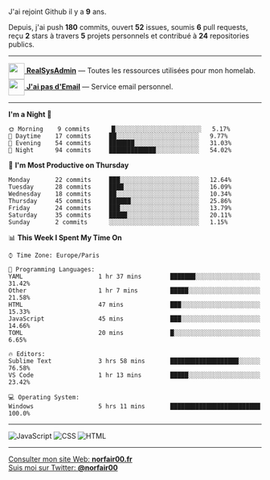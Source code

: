 J'ai rejoint Github il y a **9** ans.

Depuis, j'ai push **180** commits, ouvert **52** issues, soumis **6** pull requests, reçu **2** stars à travers **5** projets personnels et contribué à **24** repositories publics.

---

[<img src="https://avatars2.githubusercontent.com/u/64165263?s=96&v=4" width="32" height="32" align="center"> **RealSysAdmin**](https://github.com/realsysadmin-icu) — Toutes les ressources utilisées pour mon homelab.  
[<img src="https://avatars1.githubusercontent.com/u/65110091?s=96&v=4" width="32" height="32" align="center"> **J'ai pas d'Email**](https://github.com/jaipasdemail) — Service email personnel.  

---

<!--START_SECTION:waka-->
**I'm a Night 🦉** 

```text
🌞 Morning    9 commits      █░░░░░░░░░░░░░░░░░░░░░░░░   5.17% 
🌆 Daytime    17 commits     ██░░░░░░░░░░░░░░░░░░░░░░░   9.77% 
🌃 Evening    54 commits     ███████░░░░░░░░░░░░░░░░░░   31.03% 
🌙 Night      94 commits     █████████████░░░░░░░░░░░░   54.02%

```
📅 **I'm Most Productive on Thursday** 

```text
Monday       22 commits     ███░░░░░░░░░░░░░░░░░░░░░░   12.64% 
Tuesday      28 commits     ████░░░░░░░░░░░░░░░░░░░░░   16.09% 
Wednesday    18 commits     ██░░░░░░░░░░░░░░░░░░░░░░░   10.34% 
Thursday     45 commits     ██████░░░░░░░░░░░░░░░░░░░   25.86% 
Friday       24 commits     ███░░░░░░░░░░░░░░░░░░░░░░   13.79% 
Saturday     35 commits     █████░░░░░░░░░░░░░░░░░░░░   20.11% 
Sunday       2 commits      ░░░░░░░░░░░░░░░░░░░░░░░░░   1.15%

```


📊 **This Week I Spent My Time On** 

```text
⌚︎ Time Zone: Europe/Paris

💬 Programming Languages: 
YAML                     1 hr 37 mins        ███████░░░░░░░░░░░░░░░░░░   31.42% 
Other                    1 hr 7 mins         █████░░░░░░░░░░░░░░░░░░░░   21.58% 
HTML                     47 mins             ███░░░░░░░░░░░░░░░░░░░░░░   15.33% 
JavaScript               45 mins             ███░░░░░░░░░░░░░░░░░░░░░░   14.66% 
TOML                     20 mins             █░░░░░░░░░░░░░░░░░░░░░░░░   6.65%

🔥 Editors: 
Sublime Text             3 hrs 58 mins       ███████████████████░░░░░░   76.58% 
VS Code                  1 hr 13 mins        █████░░░░░░░░░░░░░░░░░░░░   23.42%

💻 Operating System: 
Windows                  5 hrs 11 mins       █████████████████████████   100.0%

```


<!--END_SECTION:waka-->

---

![JavaScript](https://img.shields.io/static/v1?style=for-the-badge&label=JavaScript&color=555&labelColor=%23f1e05a&message=67.7%25)
![CSS](https://img.shields.io/static/v1?style=for-the-badge&label=CSS&color=555&labelColor=%23563d7c&message=18.8%25)
![HTML](https://img.shields.io/static/v1?style=for-the-badge&label=HTML&color=555&labelColor=%23e34c26&message=13.4%25)

---

[Consulter mon site Web: **norfair00.fr**](https://norfair00.fr/)  
[Suis moi sur Twitter: **@norfair00**](https://twitter.com/norfair00)
